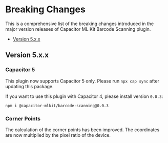 # Breaking Changes

This is a comprehensive list of the breaking changes introduced in the major version releases of Capacitor ML Kit Barcode Scanning plugin.

- [Version 5.x.x](#version-5xx)

## Version 5.x.x

### Capacitor 5

This plugin now supports Capacitor 5 only. Please run `npx cap sync` after updating this package.

If you want to use this plugin with Capacitor 4, please install version `0.0.3`:

```
npm i @capacitor-mlkit/barcode-scanning@0.0.3
```

### Corner Points

The calculation of the corner points has been improved. The coordinates are now multiplied by the pixel ratio of the device.